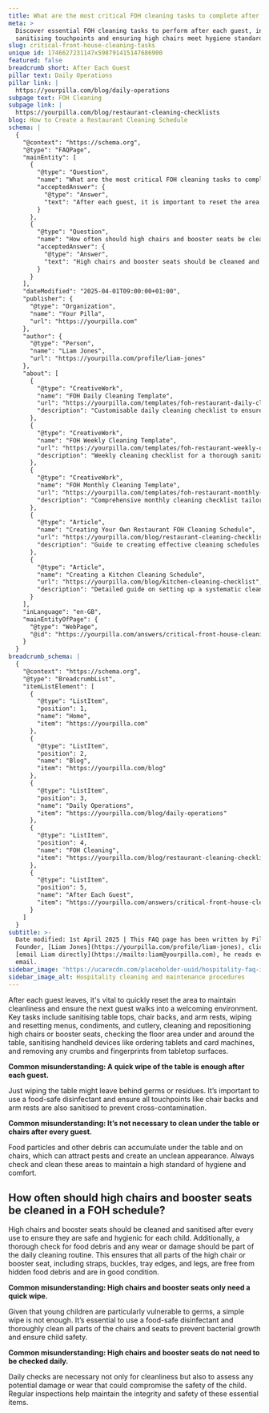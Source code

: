 ```yaml
---
title: What are the most critical FOH cleaning tasks to complete after every guest?
meta: >
  Discover essential FOH cleaning tasks to perform after each guest, including
  sanitising touchpoints and ensuring high chairs meet hygiene standards.
slug: critical-front-house-cleaning-tasks
unique id: 1746627231147x598791415147686900
featured: false
breadcrumb short: After Each Guest
pillar text: Daily Operations
pillar link: |
  https://yourpilla.com/blog/daily-operations
subpage text: FOH Cleaning
subpage link: |
  https://yourpilla.com/blog/restaurant-cleaning-checklists
blog: How to Create a Restaurant Cleaning Schedule
schema: |
  {
    "@context": "https://schema.org",
    "@type": "FAQPage",
    "mainEntity": [
      {
        "@type": "Question",
        "name": "What are the most critical FOH cleaning tasks to complete after every guest?",
        "acceptedAnswer": {
          "@type": "Answer",
          "text": "After each guest, it is important to reset the area promptly to ensure cleanliness. This includes sanitising table tops, chair backs, and armrests, wiping and resetting menus, condiments, and utensils. Clean high chairs or booster seats, sanitise handheld devices like tablets and payment machines, and remove any crumbs and prints from surfaces to maintain a pleasing environment."
        }
      },
      {
        "@type": "Question",
        "name": "How often should high chairs and booster seats be cleaned in a FOH schedule?",
        "acceptedAnswer": {
          "@type": "Answer",
          "text": "High chairs and booster seats should be cleaned and sanitised after every use. They should also be checked daily for food debris, wear, or damage to ensure they are safe and clean for each child."
        }
      }
    ],
    "dateModified": "2025-04-01T09:00:00+01:00",
    "publisher": {
      "@type": "Organization",
      "name": "Your Pilla",
      "url": "https://yourpilla.com"
    },
    "author": {
      "@type": "Person",
      "name": "Liam Jones",
      "url": "https://yourpilla.com/profile/liam-jones"
    },
    "about": [
      {
        "@type": "CreativeWork",
        "name": "FOH Daily Cleaning Template",
        "url": "https://yourpilla.com/templates/foh-restaurant-daily-cleaning",
        "description": "Customisable daily cleaning checklist to ensure a clean and welcoming front of house atmosphere."
      },
      {
        "@type": "CreativeWork",
        "name": "FOH Weekly Cleaning Template",
        "url": "https://yourpilla.com/templates/foh-restaurant-weekly-cleaning",
        "description": "Weekly cleaning checklist for a thorough sanitation of the restaurant front house areas."
      },
      {
        "@type": "CreativeWork",
        "name": "FOH Monthly Cleaning Template",
        "url": "https://yourpilla.com/templates/foh-restaurant-monthly-cleaning",
        "description": "Comprehensive monthly cleaning checklist tailored to keep front house areas pristine."
      },
      {
        "@type": "Article",
        "name": "Creating Your Own Restaurant FOH Cleaning Schedule",
        "url": "https://yourpilla.com/blog/restaurant-cleaning-checklists",
        "description": "Guide to creating effective cleaning schedules for maintaining restaurant front of house areas."
      },
      {
        "@type": "Article",
        "name": "Creating a Kitchen Cleaning Schedule",
        "url": "https://yourpilla.com/blog/kitchen-cleaning-checklist",
        "description": "Detailed guide on setting up a systematic cleaning schedule for kitchen spaces in restaurants."
      }
    ],
    "inLanguage": "en-GB",
    "mainEntityOfPage": {
      "@type": "WebPage",
      "@id": "https://yourpilla.com/answers/critical-front-house-cleaning-tasks"
    }
  }
breadcrumb_schema: |
  {
    "@context": "https://schema.org",
    "@type": "BreadcrumbList",
    "itemListElement": [
      {
        "@type": "ListItem",
        "position": 1,
        "name": "Home",
        "item": "https://yourpilla.com"
      },
      {
        "@type": "ListItem",
        "position": 2,
        "name": "Blog",
        "item": "https://yourpilla.com/blog"
      },
      {
        "@type": "ListItem",
        "position": 3,
        "name": "Daily Operations",
        "item": "https://yourpilla.com/blog/daily-operations"
      },
      {
        "@type": "ListItem",
        "position": 4,
        "name": "FOH Cleaning",
        "item": "https://yourpilla.com/blog/restaurant-cleaning-checklists"
      },
      {
        "@type": "ListItem",
        "position": 5,
        "name": "After Each Guest",
        "item": "https://yourpilla.com/answers/critical-front-house-cleaning-tasks"
      }
    ]
  }
subtitle: >-
  Date modified: 1st April 2025 | This FAQ page has been written by Pilla
  Founder, [Liam Jones](https://yourpilla.com/profile/liam-jones), click to
  [email Liam directly](https://mailto:liam@yourpilla.com), he reads every
  email.
sidebar_image: 'https://ucarecdn.com/placeholder-uuid/hospitality-faq-image.jpg'
sidebar_image_alt: Hospitality cleaning and maintenance procedures
---
```

After each guest leaves, it's vital to quickly reset the area to maintain cleanliness and ensure the next guest walks into a welcoming environment. Key tasks include sanitising table tops, chair backs, and arm rests, wiping and resetting menus, condiments, and cutlery, cleaning and repositioning high chairs or booster seats, checking the floor area under and around the table, sanitising handheld devices like ordering tablets and card machines, and removing any crumbs and fingerprints from tabletop surfaces.

**Common misunderstanding: A quick wipe of the table is enough after each guest.**

Just wiping the table might leave behind germs or residues. It’s important to use a food-safe disinfectant and ensure all touchpoints like chair backs and arm rests are also sanitised to prevent cross-contamination.

**Common misunderstanding: It’s not necessary to clean under the table or chairs after every guest.**

Food particles and other debris can accumulate under the table and on chairs, which can attract pests and create an unclean appearance. Always check and clean these areas to maintain a high standard of hygiene and comfort.

## How often should high chairs and booster seats be cleaned in a FOH schedule?

High chairs and booster seats should be cleaned and sanitised after every use to ensure they are safe and hygienic for each child. Additionally, a thorough check for food debris and any wear or damage should be part of the daily cleaning routine. This ensures that all parts of the high chair or booster seat, including straps, buckles, tray edges, and legs, are free from hidden food debris and are in good condition.

**Common misunderstanding: High chairs and booster seats only need a quick wipe.**

Given that young children are particularly vulnerable to germs, a simple wipe is not enough. It’s essential to use a food-safe disinfectant and thoroughly clean all parts of the chairs and seats to prevent bacterial growth and ensure child safety.

**Common misunderstanding: High chairs and booster seats do not need to be checked daily.**

Daily checks are necessary not only for cleanliness but also to assess any potential damage or wear that could compromise the safety of the child. Regular inspections help maintain the integrity and safety of these essential items.

